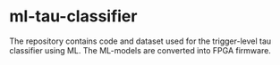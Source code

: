 # ml-tau-classifier
The repository contains code and dataset used for the trigger-level tau classifier using ML. The ML-models are converted into FPGA firmware.
